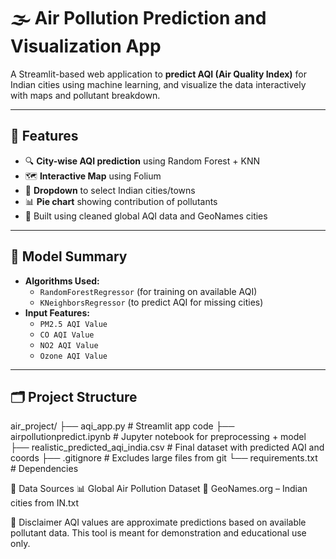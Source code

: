 # 🌫️ Air Pollution Prediction and Visualization App

A Streamlit-based web application to **predict AQI (Air Quality Index)** for Indian cities using machine learning, and visualize the data interactively with maps and pollutant breakdown.

---

## 🚀 Features

- 🔍 **City-wise AQI prediction** using Random Forest + KNN
- 🗺️ **Interactive Map** using Folium
- 📍 **Dropdown** to select Indian cities/towns
- 📊 **Pie chart** showing contribution of pollutants
- 💾 Built using cleaned global AQI data and GeoNames cities

---

## 🧠 Model Summary

- **Algorithms Used:**
  - `RandomForestRegressor` (for training on available AQI)
  - `KNeighborsRegressor` (to predict AQI for missing cities)
- **Input Features:**
  - `PM2.5 AQI Value`
  - `CO AQI Value`
  - `NO2 AQI Value`
  - `Ozone AQI Value`

---
## 🗂️ Project Structure

air_project/
├── aqi_app.py # Streamlit app code
├── airpollutionpredict.ipynb # Jupyter notebook for preprocessing + model
├── realistic_predicted_aqi_india.csv # Final dataset with predicted AQI and coords
├── .gitignore # Excludes large files from git
└── requirements.txt # Dependencies

📡 Data Sources
📊 Global Air Pollution Dataset
🧭 GeoNames.org – Indian cities from IN.txt

🛑 Disclaimer
AQI values are approximate predictions based on available pollutant data. This tool is meant for demonstration and educational use only.


